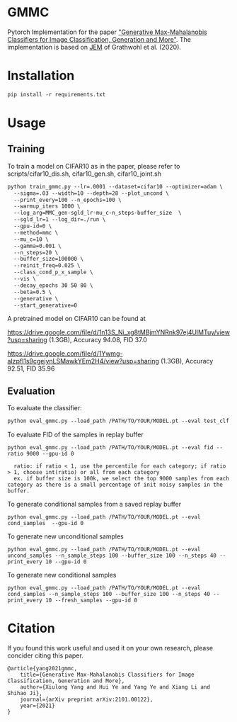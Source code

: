 # GMMC

Pytorch Implementation for the paper ["Generative Max-Mahalanobis Classifiers for Image Classification, Generation and More"](https://arxiv.org/abs/2101.00122). The implementation is based on [JEM](https://github.com/wgrathwohl/JEM) of Grathwohl et al. (2020).

# Installation

```markdown
pip install -r requirements.txt
```

# Usage

## Training

To train a model on CIFAR10 as in the paper, please refer to scripts/cifar10_dis.sh, cifar10_gen.sh, cifar10_joint.sh

```markdown
python train_gmmc.py --lr=.0001 --dataset=cifar10 --optimizer=adam \
  --sigma=.03 --width=10 --depth=28 --plot_uncond \
  --print_every=100 --n_epochs=100 \
  --warmup_iters 1000 \
  --log_arg=MMC_gen-sgld_lr-mu_c-n_steps-buffer_size  \
  --sgld_lr=1 --log_dir=./run \
  --gpu-id=0 \
  --method=mmc \
  --mu_c=10 \
  --gamma=0.001 \
  --n_steps=20 \
  --buffer_size=100000 \
  --reinit_freq=0.025 \
  --class_cond_p_x_sample \
  --vis \
  --decay_epochs 30 50 80 \
  --beta=0.5 \
  --generative \
  --start_generative=0
```

A pretrained model on CIFAR10 can be found at

https://drive.google.com/file/d/1n13S_Ni_xg8tMBjmYNRnk97ej4UlMTuy/view?usp=sharing (1.3GB), Accuracy 94.08, FID 37.0

https://drive.google.com/file/d/1Ywmg-aIzpfl1s9cgeiynLSMawkYEm2H4/view?usp=sharing (1.3GB), Accuracy 92.51, FID 35.96

## Evaluation

To evaluate the classifier:
```markdown
python eval_gmmc.py --load_path /PATH/TO/YOUR/MODEL.pt --eval test_clf --dataset cifar_test --gpu-id 0
```

To evaluate FID of the samples in replay buffer
```shell script
python eval_gmmc.py --load_path /PATH/TO/YOUR/MODEL.pt --eval fid --ratio 9000 --gpu-id 0

  ratio: if ratio < 1, use the percentile for each category; if ratio > 1, choose int(ratio) or all from each category
  ex. if buffer size is 100k, we select the top 9000 samples from each category as there is a small percentage of init noisy samples in the buffer.
```

To generate conditional samples from a saved replay buffer

```shell script
python eval_gmmc.py --load_path /PATH/TO/YOUR/MODEL.pt --eval cond_samples  --gpu-id 0
```

To generate new unconditional samples
```shell script
python eval_gmmc.py --load_path /PATH/TO/YOUR/MODEL.pt --eval uncond_samples --n_sample_steps 100 --buffer_size 100 --n_steps 40 --print_every 10 --gpu-id 0
```

To generate new conditional samples

```shell script
python eval_gmmc.py --load_path /PATH/TO/YOUR/MODEL.pt --eval cond_samples --n_sample_steps 100 --buffer_size 100 --n_steps 40 --print_every 10 --fresh_samples --gpu-id 0
```


# Citation

If you found this work useful and used it on your own research, please concider citing this paper.
```
@article{yang2021gmmc,
    title={Generative Max-Mahalanobis Classifiers for Image Classification, Generation and More},
    author={Xiulong Yang and Hui Ye and Yang Ye and Xiang Li and Shihao Ji},
    journal={arXiv preprint arXiv:2101.00122},
    year={2021}
}
```
